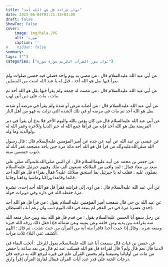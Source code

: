 ```yaml
---
title: "ثواب قراءة قل هو الله أحد"
date: 2023-06-04T01:21:13+03:00
draft: false
ShowToc: False
cover:
    image: img/hala.JPG
    alt: 'صورة'
    caption: ''
#    hidden: false
summary: 
tags: [""]
categories: ["ثواب سور القرآن الكريم سورة سورة"]
---
```

عن أبي
عبد الله عليه‌السلام قال : من مضى به يوم واحد فصلى فيه خمس صلوات ولم
يقرأ فيها بقل هو الله أحد ، قيل له يا عبد الله لست من المصلين.

عن
أبي عبد الله عليه‌السلام قال : من مضت له جمعة ولم يقرأ فيها بقل هو الله
أحد ثم مات ، مات على دين أبي لهب.

عن
أبي عبد الله عليه‌السلام قال : من أصابه مرض أو شدة ولم يقرأ في مرضه أو شدته
بقل هو الله أحد ثم مات في مرضه أو في تلك الشدة التي نزلت به فهو
من أهل النار.

عن أبي عبد الله عليه‌السلام قال من كان يؤمن بالله واليوم الآخر فلا يدع أن
يقرأ في دبر الفريضة بقل هو الله أحد فإنه من قرأها جمع الله له خير
الدنيا والآخرة وغفر الله له ولوالديه وما ولد.

عن عيسى بن عبد الله عن أبيه عن جده عن أمير المؤمنين عليه‌السلام
قال : قال رسول الله صلى‌الله‌عليه‌وآله من قرأ قل هو الله أحد مائة مرة حين يأخذ
مضجعه غفر الله له ذنوب خمسين سنة.

عن جعفر بن محمد عن أبيه عليهما‌السلام
قال : ان النبي صلى‌الله‌عليه‌وآله صلى على سعد بن معاذ فقال : لقد وافى من الملائكة
تسعون ألف ملك وفيهم جبرئيل عليه‌السلام يصلون عليه ، فقلت له يا جبرئيل
بما استحق صلاتك عليه؟ فقال بقراءة قل هو الله أحد قائما وقاعدا
وراكبا وماشيا وذاهبا وجائيا.

عن أبي عبد الله عليه‌السلام قال : من آوى إلى فراشه فقرأ قل هو الله
أحد إحدى عشرة مرة حفظه الله في داره وفي دويرات حوله.

عن عبد الله بن حي قال سمعت أمير المؤمنين عليه‌السلام يقول :
من قرأ قل هو الله أحد إحدى عشرة مرة في دبر الفجر لم يتبعه في ذلك
اليوم ذنب وان رغم أنف الشيطان.

عن رجل سمع أبا الحسن عليه‌السلام
يقول : من قدم قل هو الله بينه وبين جبار منعه الله منه بقراءته بين
يديه ومن خلفه وعن يمينه وعن شماله فإذا فعل ذلك رزقه الله خيره
ومنعه شره ، وقال إذا خفت أحدا فاقرأ مئة آية من القرآن من حيث
شئت ، ثم قال : اللهم اكشف عني البلاء ثلاث مرات.

عن حفص بن غياث قال سمعت أبا عبد الله عليه‌السلام
يقول للرجل : أتحب البقاء في الدنيا فال نعم قال ولم؟ قال لقراءة قل
هو الله فسكت عنه ثم قال من بعد ساعة يا حفص من مات من أوليائنا
وشيعتنا ولم يحسن القرآن علم في قبره ليرفع الله به درجته فان درجات
الجنة على قدر عدد آيات القرآن فيقال لقارئ القرآن إقرأ وارق.

